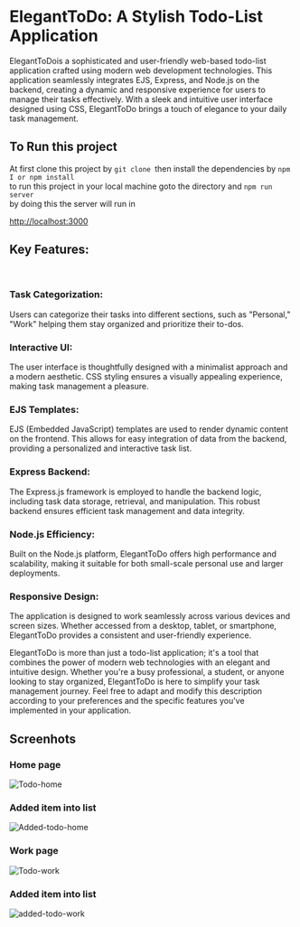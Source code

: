 <h1>ElegantToDo: A Stylish Todo-List Application</h1>
<p>ElegantToDois a sophisticated and user-friendly web-based todo-list application crafted using modern web development technologies. This application seamlessly integrates EJS, Express, and Node.js on the backend, creating a dynamic and responsive experience for users to manage their tasks effectively. With a sleek and intuitive user interface designed using CSS, ElegantToDo brings a touch of elegance to your daily task management.</p>
<h2>To Run this project</h2>
<p>At first clone this project by <code>git clone </code>then install the dependencies by <code>npm I or npm install</code><br>to run this project in your local machine  goto the directory and <code>npm run server</code> <br>by doing this the server will run in </p>

[http://localhost:3000](http://localhost:3000)
<h2>Key Features:</h3>

<br>
<h3>Task Categorization: </h3>
<p>Users can categorize their tasks into different sections, such as "Personal," "Work" helping them stay organized and prioritize their to-dos.</p>
<h3>Interactive UI:</h3>
<p>The user interface is thoughtfully designed with a minimalist approach and a modern aesthetic. CSS styling ensures a visually appealing experience, making task management a pleasure.</p>
<h3>EJS Templates:</h3>

<p> EJS (Embedded JavaScript) templates are used to render dynamic content on the frontend. This allows for easy integration of data from the backend, providing a personalized and interactive task list.</p>
<h3>Express Backend: </h3>
<p>The Express.js framework is employed to handle the backend logic, including task data storage, retrieval, and manipulation. This robust backend ensures efficient task management and data integrity.</p>
<h3>Node.js Efficiency: </h3>
<p>Built on the Node.js platform, ElegantToDo offers high performance and scalability, making it suitable for both small-scale personal use and larger deployments.</p>
<h3>Responsive Design:</h3>
<p>The application is designed to work seamlessly across various devices and screen sizes. Whether accessed from a desktop, tablet, or smartphone, ElegantToDo provides a consistent and user-friendly experience.</p>

<p>ElegantToDo  is more than just a todo-list application; it's a tool that combines the power of modern web technologies with an elegant and intuitive design. Whether you're a busy professional, a student, or anyone looking to stay organized, ElegantToDo is here to simplify your task management journey.
Feel free to adapt and modify this description according to your preferences and the specific features you've implemented in your application.
</p>
<h2>Screenhots</h2>
<h3>Home page</h3>

![Todo-home](https://github.com/MRizvank/dev/assets/94932577/08af7462-7931-4360-abc5-3ead32b75178)

<h3>Added item into list</h3>

![Added-todo-home](https://github.com/MRizvank/dev/assets/94932577/2c0a1b97-73f9-4a47-8e90-02da2ebfbac2)

<h3>Work page</h3>

![Todo-work](https://github.com/MRizvank/dev/assets/94932577/c5496d41-d42e-46e4-9d7a-b786163f1754)

<h3>Added item into list</h3>

![added-todo-work](https://github.com/MRizvank/dev/assets/94932577/4716a0f4-0ebc-47ad-85a1-e47e2b75cd9d)



